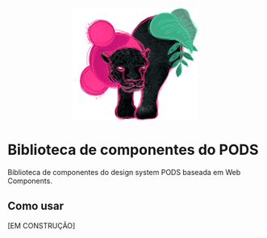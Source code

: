 <p align="center">
    <img width="250" src="./docs/assets/pods-dark.png" alt="">
</p>

# Biblioteca de componentes do PODS

Biblioteca de componentes do design system PODS baseada em Web Components.

## Como usar

[EM CONSTRUÇÃO]